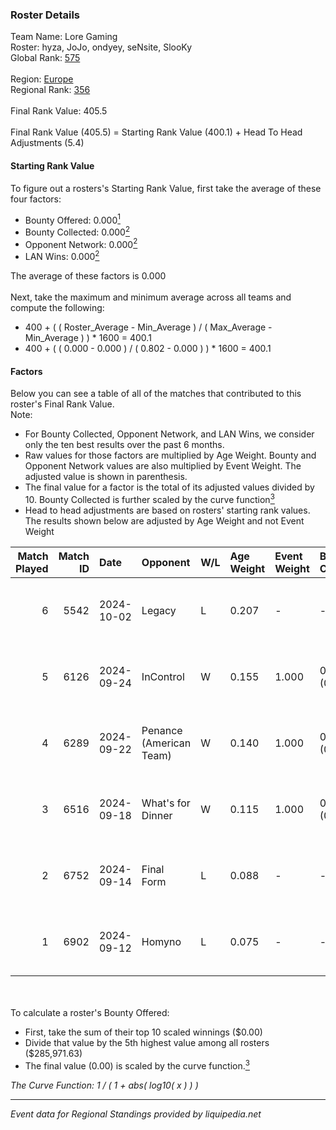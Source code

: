 ### Roster Details<br />
Team Name: Lore Gaming<br />
Roster: hyza, JoJo, ondyey, seNsite, SlooKy<br />
Global Rank: [575](../../standings_global_2025_02_28.md)<br />
<br />
Region: [Europe]( ../../standings_europe_2025_02_28.md)<br />
Regional Rank: [356]( ../../standings_europe_2025_02_28.md)<br />
<br />
Final Rank Value:  405.5<br />
<br />
Final Rank Value (405.5) = Starting Rank Value (400.1) + Head To Head Adjustments (5.4)<br />

#### Starting Rank Value<br />
To figure out a rosters's Starting Rank Value, first take the average of these four factors:<br />
- Bounty Offered: 0.000[<sup>1</sup>](#table2)
- Bounty Collected: 0.000[<sup>2</sup>](#table1)
- Opponent Network: 0.000[<sup>2</sup>](#table1)
- LAN Wins: 0.000[<sup>2</sup>](#table1)

The average of these factors is 0.000<br />
<br />
Next, take the maximum and minimum average across all teams and compute the following:<br />
- 400 + ( ( Roster_Average - Min_Average ) / ( Max_Average - Min_Average ) ) * 1600 = 400.1
- 400 + ( ( 0.000 - 0.000 ) / ( 0.802 - 0.000 ) ) * 1600 = 400.1


#### Factors<br />
Below you can see a table of all of the matches that contributed to this roster's Final Rank Value.<br />
Note:<br />

- For Bounty Collected, Opponent Network, and LAN Wins, we consider only the ten best results over the past 6 months.
- Raw values for those factors are multiplied by Age Weight. Bounty and Opponent Network values are also multiplied by Event Weight. The adjusted value is shown in parenthesis.
- The final value for a factor is the total of its adjusted values divided by 10. Bounty Collected is further scaled by the curve function[<sup>3</sup>](#curveFunction)
- Head to head adjustments are based on rosters' starting rank values. The results shown below are adjusted by Age Weight and not Event Weight
<span id="table1"></span><br />


| Match Played | Match ID | Date       | Opponent                | W/L | Age Weight | Event Weight | Bounty Collected | Opponent Network | LAN Wins  | H2H Adj. | Roster                              |
| -: | -: | :- | :- | :- | :- | :- | :- | :- | :- | -: | :- |
|            6 |     5542 | 2024-10-02 | Legacy                  | L   | 0.207      | -            | -                | -                | -         |    -0.10 | hyza, JoJo, ondyey, seNsite, SlooKy |
|            5 |     6126 | 2024-09-24 | InControl               | W   | 0.155      | 1.000        | 0.000 (0.000)    | 0.006 (0.001)    | 0 (0.000) |     2.43 | hyza, JoJo, ondyey, seNsite, SlooKy |
|            4 |     6289 | 2024-09-22 | Penance (American Team) | W   | 0.140      | 1.000        | 0.000 (0.000)    | 0.004 (0.001)    | 0 (0.000) |     2.19 | hyza, JoJo, ondyey, seNsite, SlooKy |
|            3 |     6516 | 2024-09-18 | What's for Dinner       | W   | 0.115      | 1.000        | 0.000 (0.000)    | 0.000 (0.000)    | 0 (0.000) |     1.80 | hyza, JoJo, ondyey, seNsite, SlooKy |
|            2 |     6752 | 2024-09-14 | Final Form              | L   | 0.088      | -            | -                | -                | -         |    -0.60 | hyza, JoJo, ondyey, seNsite, SlooKy |
|            1 |     6902 | 2024-09-12 | Homyno                  | L   | 0.075      | -            | -                | -                | -         |    -0.30 | hyza, JoJo, ondyey, seNsite, SlooKy |

<br />
<span id="table2"></span><br />
To calculate a roster's Bounty Offered:<br />

- First, take the sum of their top 10 scaled winnings ($0.00)
- Divide that value by the 5th highest value among all rosters ($285,971.63)
- The final value (0.00) is scaled by the curve function.[<sup>3</sup>](#curveFunction)

<span id="curveFunction"></span>_The Curve Function: 1 / ( 1 + abs( log10( x ) ) )_<br />

---
_Event data for Regional Standings provided by liquipedia.net_<br />
